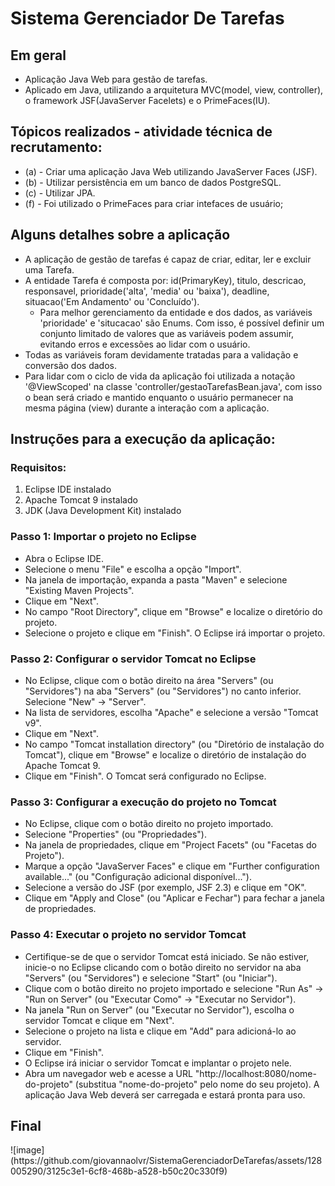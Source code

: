 # Sistema Gerenciador De Tarefas

<h2> Em geral </h2>

- Aplicação Java Web para gestão de tarefas.
- Aplicado em Java, utilizando a arquitetura MVC(model, view, controller), o framework JSF(JavaServer Facelets) e o PrimeFaces(IU).

<h2> Tópicos realizados - atividade técnica de recrutamento: </h2>

- (a) - Criar uma aplicação Java Web utilizando JavaServer Faces (JSF). 
- (b) - Utilizar persistência em um banco de dados PostgreSQL.
- (c) - Utilizar JPA.
- (f) - Foi utilizado o PrimeFaces para criar intefaces de usuário;

<h2> Alguns detalhes sobre a aplicação </h2>

- A aplicação de gestão de tarefas é capaz de criar, editar, ler e excluir uma Tarefa. 
- A entidade Tarefa é composta por: id(PrimaryKey), titulo, descricao, responsavel, prioridade('alta', 'media' ou 'baixa'), deadline, situacao('Em Andamento' ou 'Concluído').
  - Para melhor gerenciamento da entidade e dos dados, as variáveis 'prioridade' e 'situcacao' são Enums. Com isso, é possível definir um conjunto limitado de valores que as variáveis podem assumir, evitando erros e excessões ao lidar com o usuário. 
-  Todas as variáveis foram devidamente tratadas para a validação e conversão dos dados.
-  Para lidar com o ciclo de vida da aplicação foi utilizada a notação '@ViewScoped' na classe 'controller/gestaoTarefasBean.java', com isso o bean será criado e mantido enquanto o usuário permanecer na mesma página (view) durante a interação com a aplicação.

<h2> Instruções para a execução da aplicação: </h2>

<h3> Requisitos: </h3>

1. Eclipse IDE instalado
2. Apache Tomcat 9 instalado
3. JDK (Java Development Kit) instalado

<h3> Passo 1: Importar o projeto no Eclipse </h3>

- Abra o Eclipse IDE.
- Selecione o menu "File" e escolha a opção "Import".
- Na janela de importação, expanda a pasta "Maven" e selecione "Existing Maven Projects".
- Clique em "Next".
- No campo "Root Directory", clique em "Browse" e localize o diretório do projeto.
- Selecione o projeto e clique em "Finish". O Eclipse irá importar o projeto.

<h3> Passo 2: Configurar o servidor Tomcat no Eclipse </h3>

- No Eclipse, clique com o botão direito na área "Servers" (ou "Servidores") na aba "Servers" (ou "Servidores") no canto inferior.
Selecione "New" -> "Server".
- Na lista de servidores, escolha "Apache" e selecione a versão "Tomcat v9".
- Clique em "Next".
- No campo "Tomcat installation directory" (ou "Diretório de instalação do Tomcat"), clique em "Browse" e localize o diretório de instalação do Apache Tomcat 9.
- Clique em "Finish". O Tomcat será configurado no Eclipse.

<h3> Passo 3: Configurar a execução do projeto no Tomcat </h3>

- No Eclipse, clique com o botão direito no projeto importado.
- Selecione "Properties" (ou "Propriedades").
- Na janela de propriedades, clique em "Project Facets" (ou "Facetas do Projeto").
- Marque a opção "JavaServer Faces" e clique em "Further configuration available..." (ou "Configuração adicional disponível...").
- Selecione a versão do JSF (por exemplo, JSF 2.3) e clique em "OK".
- Clique em "Apply and Close" (ou "Aplicar e Fechar") para fechar a janela de propriedades.

<h3> Passo 4: Executar o projeto no servidor Tomcat </h3>

- Certifique-se de que o servidor Tomcat está iniciado. Se não estiver, inicie-o no Eclipse clicando com o botão direito no servidor na aba "Servers" (ou "Servidores") e selecione "Start" (ou "Iniciar").
- Clique com o botão direito no projeto importado e selecione "Run As" -> "Run on Server" (ou "Executar Como" -> "Executar no Servidor").
- Na janela "Run on Server" (ou "Executar no Servidor"), escolha o servidor Tomcat e clique em "Next".
- Selecione o projeto na lista e clique em "Add" para adicioná-lo ao servidor.
- Clique em "Finish".
- O Eclipse irá iniciar o servidor Tomcat e implantar o projeto nele.
- Abra um navegador web e acesse a URL "http://localhost:8080/nome-do-projeto" (substitua "nome-do-projeto" pelo nome do seu projeto). A aplicação Java Web deverá ser carregada e estará pronta para uso.

<h2> Final </h2>
![image](https://github.com/giovannaolvr/SistemaGerenciadorDeTarefas/assets/128005290/3125c3e1-6cf8-468b-a528-b50c20c330f9)
